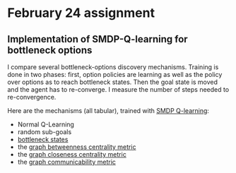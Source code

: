 # February 24 assignment

## Implementation of SMDP-Q-learning for bottleneck options

I compare several bottleneck-options discovery mechanisms. Training is done in two phases: first, option policies are learning as well as the policy over options as to reach bottleneck states. Then the goal state is moved and the agent has to re-converge. I measure the number of steps needed to re-convergence.

Here are the mechanisms (all tabular), trained with [SMDP Q-learning](https://webdocs.cs.ualberta.ca/~sutton/papers/SPS-aij.pdf):
- Normal Q-Learning
- random sub-goals
- [bottleneck states](http://www.mcgovern-fagg.org/amy/pubs/mcgovern_barto_icml2001.pdf)
- the [graph betweenness centrality metric](https://papers.nips.cc/paper/3411-skill-characterization-based-on-betweenness.pdf)
- the [graph closeness centrality metric](http://leonidzhukov.ru/hse/2013/socialnetworks/papers/freeman79-centrality.pdf)
- the [graph communicability metric](https://arxiv.org/abs/0707.0756)